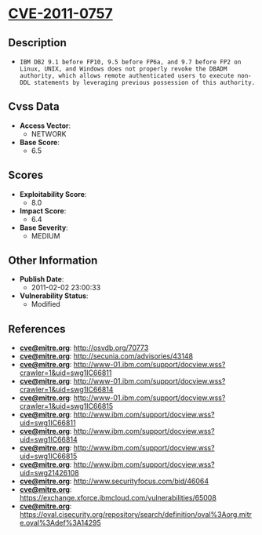 
# [CVE-2011-0757](http://osvdb.org/70773)

## Description

- `IBM DB2 9.1 before FP10, 9.5 before FP6a, and 9.7 before FP2 on Linux, UNIX, and Windows does not properly revoke the DBADM authority, which allows remote authenticated users to execute non-DDL statements by leveraging previous possession of this authority.`

## Cvss Data

- **Access Vector**:
  - NETWORK
- **Base Score**:
  - 6.5

## Scores

- **Exploitability Score**:
  - 8.0
- **Impact Score**:
  - 6.4
- **Base Severity**:
  - MEDIUM

## Other Information

- **Publish Date**:
  - 2011-02-02 23:00:33
- **Vulnerability Status**:
  - Modified

## References

- **cve@mitre.org**: http://osvdb.org/70773
- **cve@mitre.org**: http://secunia.com/advisories/43148
- **cve@mitre.org**: http://www-01.ibm.com/support/docview.wss?crawler=1&uid=swg1IC66811
- **cve@mitre.org**: http://www-01.ibm.com/support/docview.wss?crawler=1&uid=swg1IC66814
- **cve@mitre.org**: http://www-01.ibm.com/support/docview.wss?crawler=1&uid=swg1IC66815
- **cve@mitre.org**: http://www.ibm.com/support/docview.wss?uid=swg1IC66811
- **cve@mitre.org**: http://www.ibm.com/support/docview.wss?uid=swg1IC66814
- **cve@mitre.org**: http://www.ibm.com/support/docview.wss?uid=swg1IC66815
- **cve@mitre.org**: http://www.ibm.com/support/docview.wss?uid=swg21426108
- **cve@mitre.org**: http://www.securityfocus.com/bid/46064
- **cve@mitre.org**: https://exchange.xforce.ibmcloud.com/vulnerabilities/65008
- **cve@mitre.org**: https://oval.cisecurity.org/repository/search/definition/oval%3Aorg.mitre.oval%3Adef%3A14295
